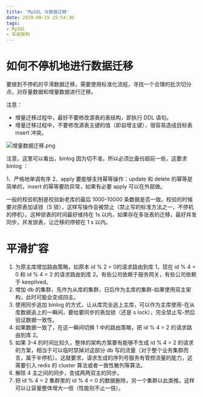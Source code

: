 ```yaml
---
title: 'MySQL 与数据迁移'
date: 2020-08-15 15:54:30
tags:
- MySQL
- 系统架构
---
```

# 如何不停机地进行数据迁移

要做到不停机的平滑数据迁移，需要使用标准化流程，寻找一个合理的批次切分点，对存量数据和增量数据进行迁移。

注意：

 - 增量迁移过程中，最好不要修改源表的表结构，即执行 DDL 语句。
 - 增量迁移过程中，不要修改源表主键的值（即自增主键），很容易造成目标表 insert 冲突。

![增量数据迁移.png](增量数据迁移.png)

注意，这里可以看出，binlog 因为切不准，所以必须比备份超前一些，这要求 binlog ：

1、严格地单调有序
2、apply 要能够支持幂等操作：update 和 delete 的幂等是简单的，insert 的幂等要防异常，如果有必要 apply 可以在外部做。

一般的校验机制是校验新老库的最后 1000-10000 条数据是否一致。校验的时候要对原表加读锁（S 锁），这样写操作会被禁止（禁止写的标准方法之一，不停机的停机）。这种锁表的时间最好维持在 1s 以内，如果存在多张表的迁移，最好并发同步，并发锁表，让迁移的停顿在 1 s 以内。

# 平滑扩容

1. 为原主库增加路由策略，如原本 id % 2 = 0的请求路由到库 1，现在 id % 4 = 0 和 id % 4 = 2 的请求路由到库 2。有些公司依赖于服务网关，有些公司依赖于 keeplived。
2. 增加 db 的集群，先作为从库的集群，日后作为主库的集群-如果使用双主架构，此时可能会变成四主。
3. 使用同步追加 binlog 的方式，让从库完全追上主库，可以作为主库使用-在从库数据追上的一瞬间，要给要同步的表加锁（还是 s lock），完全禁止写-然后验证数据一致性。
4. 如果数据一致了，在这一瞬间切换 1 中的路由策略，把 id % 4 = 2 的请求路由到库 2。
5. 如果 3-4 的时间比较久，整体的架构方案要有能够不生成 id % 4 = 2 的请求的方案，相当于可以临时禁掉对这部分 db 写的流量（对于整个业务集群而言，属于半停机）。这就要求，请求生成的序列号服务有管控流量的能力，这需要引入 redis 的 cluster 算法或者一致性散列等算法。
6. 解除 4 主之间的同步，变成两两双主的同步。
7. 把 id % 4 = 2 集群里的 id % 4 = 0 的数据删除，另一个集群以此类推。这样可以让容量整体增大一倍（性能则不止一倍）。


